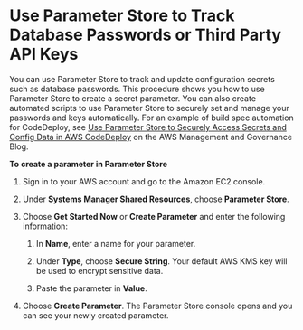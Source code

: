 # Use Parameter Store to Track Database Passwords or Third Party API Keys<a name="parameter-store-encryption"></a>

You can use Parameter Store to track and update configuration secrets such as database passwords\. This procedure shows you how to use Parameter Store to create a secret parameter\. You can also create automated scripts to use Parameter Store to securely set and manage your passwords and keys automatically\. For an example of build spec automation for CodeDeploy, see [Use Parameter Store to Securely Access Secrets and Config Data in AWS CodeDeploy](https://aws.amazon.com/blogs/mt/use-parameter-store-to-securely-access-secrets-and-config-data-in-aws-codedeploy/) on the AWS Management and Governance Blog\.

**To create a parameter in Parameter Store**

1. Sign in to your AWS account and go to the Amazon EC2 console\.

1. Under **Systems Manager Shared Resources**, choose **Parameter Store**\.

1. Choose **Get Started Now** or **Create Parameter** and enter the following information:

   1. In **Name**, enter a name for your parameter\.

   1. Under **Type**, choose **Secure String**\. Your default AWS KMS key will be used to encrypt sensitive data\.

   1. Paste the parameter in **Value**\.

1. Choose **Create Parameter**\. The Parameter Store console opens and you can see your newly created parameter\.